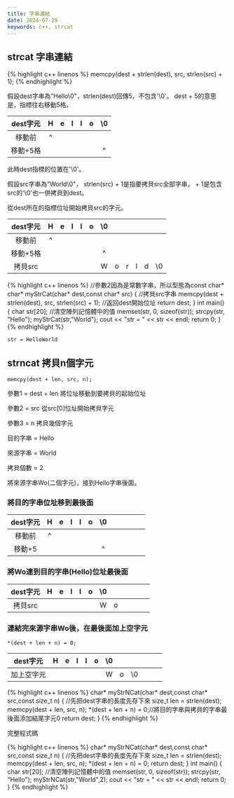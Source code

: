 ```yaml
---
title: 字串連結
date: 2024-07-29
keywords: c++, strcat 
---
```


## strcat 字串連結
{% highlight c++ linenos %}
    memcpy(dest + strlen(dest), src, strlen(src) + 1);
{% endhighlight %}

假設dest字串為\"Hello\0\"，strlen(dest)回傳5，不包含\'\0\'。
dest + 5的意思是，指標往右移動5格。

|dest字元|H|e|l|l|o|\0|
|:--:|:--:|:--:|:--:|:--:|:--:|:--:|
|移動前|^||||||
|移動+5格||||||^|

此時dest指標的位置在\'\0\'。

假設src字串為\"World\0\"，
strlen(src) + 1是指要拷貝src全部字串， + 1是包含src的\'\0\'也一併拷貝到dest。

從dest所在的指標位址開始拷貝src的字元。

|dest字元|H|e|l|l|o|\0||||||
|:--:|:--:|:--:|:--:|:--:|:--:|:--:|:--:|:--:|:--:|:--:|:--:|
|移動前|^|||||||||||
|移動+5格||||||^||||||
|拷貝src||||||W|o|r|l|d|\0|

{% highlight c++ linenos %}
//參數2因為是常數字串，所以型態為const char*
char* myStrCat(char* dest,const char* src) {
	//拷貝src字串
    memcpy(dest + strlen(dest), src, strlen(src) + 1);
    //返回dest開始位址
    return dest;
}
int main() {
    char str[20];
    //清空陣列記憶體中的值
    memset(str, 0, sizeof(str));
    strcpy(str, "Hello");
    myStrCat(str,"World");
    cout << "str = " << str << endl;
    return 0;
}
{% endhighlight %}

```
str = HelloWorld
```

## strncat 拷貝n個字元

```
memcpy(dest + len, src, n);
```
參數1 = dest + len 將位址移動到要拷貝的起始位址

參數2 = src 從src[0]位址開始拷貝字元

參數3 = n 拷貝幾個字元

目的字串 = Hello

來源字串 = World

拷貝個數 = 2

將來源字串Wo(二個字元)，接到Hello字串後面。

### 將目的字串位址移到最後面

|dest字元|H|e|l|l|o|\0||||||
|:--:|:--:|:--:|:--:|:--:|:--:|:--:|:--:|:--:|:--:|:--:|:--:|
|移動前|^|||||||||||
|移動+5||||||^||||||

### 將Wo連到目的字串(Hello)位址最後面

|dest字元|H|e|l|l|o|\0||||||
|:--:|:--:|:--:|:--:|:--:|:--:|:--:|:--:|:--:|:--:|:--:|:--:|
|拷貝src||||||W|o|||||


### 連結完來源字串Wo後，在最後面加上空字元

```
*(dest + len + n) = 0;
```

|dest字元|H|e|l|l|o|\0||||||
|:--:|:--:|:--:|:--:|:--:|:--:|:--:|:--:|:--:|:--:|:--:|:--:|
|加上空字元||||||W|o|\0||||

{% highlight c++ linenos %}
char* myStrNCat(char* dest,const char* src,const size_t n) {
    //先把dest字串的長度先存下來
    size_t len = strlen(dest);
    memcpy(dest + len, src, n);
    *(dest + len + n) = 0;//將目的字串與拷貝的字串最後面添加結尾字元0
    return dest;
}
{% endhighlight %}


完整程式碼

{% highlight c++ linenos %}
char* myStrNCat(char* dest,const char* src,const size_t n) {
    //先把dest字串的長度先存下來
    size_t len = strlen(dest);
    memcpy(dest + len, src, n);
    *(dest + len + n) = 0;
    return dest;
}
int main() {
    char str[20];
    //清空陣列記憶體中的值
    memset(str, 0, sizeof(str));
    strcpy(str, "Hello");
    myStrNCat(str,"World",2);
    cout << "str = " << str << endl;
    return 0;
}
{% endhighlight %}